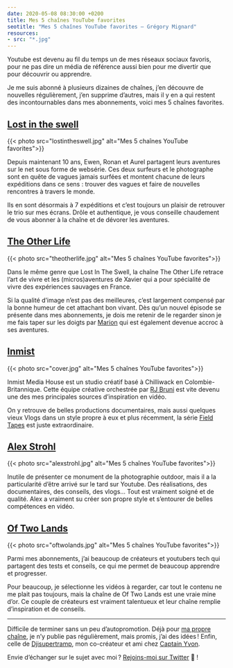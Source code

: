 ```yaml
---
date: 2020-05-08 08:30:00 +0200
title: Mes 5 chaînes YouTube favorites
seotitle: "Mes 5 chaînes YouTube favorites — Grégory Mignard"
resources:
- src: "*.jpg"
---
```


Youtube est devenu au fil du temps un de mes réseaux sociaux favoris, pour ne pas dire un média de référence aussi bien pour me divertir que pour découvrir ou apprendre.

Je me suis abonné à plusieurs dizaines de chaînes, j’en découvre de nouvelles régulièrement, j’en supprime d’autres, mais il y en a qui restent des incontournables dans mes abonnements, voici mes 5 chaînes favorites.

## [Lost in the swell](https://www.youtube.com/user/lostintheswell/)

{{< photo src="lostintheswell.jpg" alt="Mes 5 chaînes YouTube favorites">}}

Depuis maintenant 10 ans, Ewen, Ronan et Aurel partagent leurs aventures sur le net sous forme de websérie. Ces deux surfeurs et le photographe sont en quête de vagues jamais surfées et montent chacune de leurs expéditions dans ce sens : trouver des vagues et faire de nouvelles rencontres à travers le monde.

Ils en sont désormais à 7 expéditions et c’est toujours un plaisir de retrouver le trio sur mes écrans. Drôle et authentique, je vous conseille chaudement de vous abonner à la chaîne et de dévorer les aventures.

## [The Other Life](https://www.youtube.com/channel/UCf-63SyOadgGWpfQAFobg_g)

{{< photo src="theotherlife.jpg" alt="Mes 5 chaînes YouTube favorites">}}

Dans le même genre que Lost In The Swell, la chaîne The Other Life retrace l’art de vivre et les (micros)aventures de Xavier qui a pour spécialité de vivre des expériences sauvages en France.

Si la qualité d’image n’est pas des meilleures, c’est largement compensé par la bonne humeur de cet attachant bon vivant. Dès qu’un nouvel épisode se présente dans mes abonnements, je dois me retenir de le regarder sinon je me fais taper sur les doigts par [Marion](https://twitter.com/maryon) qui est également devenue accroc à ses aventures.

## [Inmist](https://www.youtube.com/channel/UCbmfGwePuIyYE3XJmn6U7iQ)

{{< photo src="cover.jpg" alt="Mes 5 chaînes YouTube favorites">}}

Inmist Media House est un studio créatif basé à Chilliwack en Colombie-Britannique. Cette équipe créative orchestrée par [RJ Bruni](https://www.instagram.com/rjbruni/) est vite devenu une des mes principales sources d’inspiration en vidéo.

On y retrouve de belles productions documentaires, mais aussi quelques vieux Vlogs dans un style propre à eux et plus récemment, la série [Field Tapes](https://inmistmediahouse.com/field-tapes/) est juste extraordinaire.

## [Alex Strohl](https://www.youtube.com/channel/UCqEGbfHY6OMOQhdS0dDxBhg)

{{< photo src="alexstrohl.jpg" alt="Mes 5 chaînes YouTube favorites">}}

Inutile de présenter ce monument de la photographie outdoor, mais il a la particularité d’être arrivé sur le tard sur Youtube. Des réalisations, des documentaires, des conseils, des vlogs… Tout est vraiment soigné et de qualité. Alex a vraiment su créer son propre style et s’entourer de belles compétences en vidéo.

## [Of Two Lands](https://www.youtube.com/channel/UCiV2Mb8werF80JqwBuZwqhg)

{{< photo src="oftwolands.jpg" alt="Mes 5 chaînes YouTube favorites">}}

Parmi mes abonnements, j’ai beaucoup de créateurs et youtubers tech qui partagent des tests et conseils, ce qui me permet de beaucoup apprendre et progresser.

Pour beaucoup, je sélectionne les vidéos à regarder, car tout le contenu ne me plait pas toujours, mais la chaîne de Of Two Lands est une vraie mine d’or. Ce couple de créateurs est vraiment talentueux et leur chaîne remplie d’inspiration et de conseils.

***

Difficile de terminer sans un peu d’autopromotion. Déjà pour [ma propre chaîne](https://www.youtube.com/gregmignard), je n’y publie pas régulièrement, mais promis, j’ai des idées ! Enfin, celle de [Djisupertramp](https://www.youtube.com/user/djisupertramp), mon co-créateur et ami chez [Captain Yvon](https://www.youtube.com/channel/UCXo2HuFVZ_wnXlbtXJVc9cQ).

Envie d’échanger sur le sujet avec moi ? [Rejoins-moi sur Twitter](http://twitter.com/gregmignard) 🐥 !